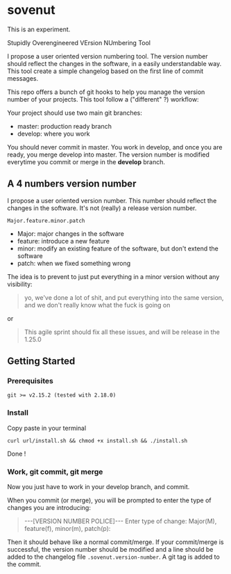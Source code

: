 # sovenut

This is an experiment.

Stupidly Overengineered VErsion NUmbering Tool

I propose a user oriented version numbering tool. The version number should
reflect the changes in the software, in a easily understandable way. This tool
create a simple changelog based on the first line of commit messages.

This repo offers a bunch of git hooks to help you manage the version number of
your projects. This tool follow a ("different" ?) workflow:

Your project should use two main git branches:

* master: production ready branch
* develop: where you work

You should never commit in master. You work in develop, and once you are ready,
you merge develop into master. The version number is modified everytime you
commit or merge in the **develop** branch.


## A 4 numbers version number

I propose a user oriented version number. This number should reflect the
changes in the software. It's not (really) a release version number.

    Major.feature.minor.patch

* Major: major changes in the software
* feature: introduce a new feature
* minor: modify an existing feature of the software, but don't extend the
software
* patch: when we fixed something wrong

The idea is to prevent to just put everything in a minor version without any
visibility:

> yo, we've done a lot of shit, and put everything into the same version, and
> we don't really know what the fuck is going on

or

> This agile sprint should fix all these issues, and will be release in the 1.25.0

## Getting Started

### Prerequisites

    git >= v2.15.2 (tested with 2.18.0)

### Install

Copy paste in your terminal

    curl url/install.sh && chmod +x install.sh && ./install.sh

Done !

### Work, git commit, git merge

Now you just have to work in your develop branch, and commit.

When you commit (or merge), you will be prompted to enter the type of changes
you are introducing:

> ---[VERSION NUMBER POLICE]---
> Enter type of change: Major(M), feature(f), minor(m), patch(p): 

Then it should behave like a normal commit/merge.
If your commit/merge is successful, the version number should be modified and
a line should be added to the changelog file `.sovenut.version-number`.
A git tag is added to the commit.


